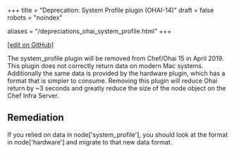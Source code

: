 +++
title = "Deprecation: System Profile plugin (OHAI-14)"
draft = false
robots = "noindex"


aliases = "/depreciations_ohai_system_profile.html"
+++

[\[edit on GitHub\]](https://github.com/chef/chef-web-docs/blob/master/content/deprecations_ohai_system_profile.md)

The system_profile plugin will be removed from Chef/Ohai 15 in April
2019. This plugin does not correctly return data on modern Mac systems.
Additionally the same data is provided by the hardware plugin, which has
a format that is simpler to consume. Removing this plugin will reduce
Ohai return by \~3 seconds and greatly reduce the size of the node
object on the Chef Infra Server.

## Remediation

If you relied on data in node\['system_profile'\], you should look at
the format in node\['hardware'\] and migrate to that new data format.
